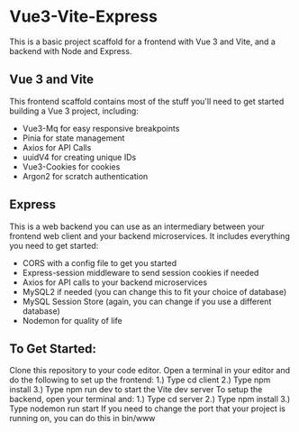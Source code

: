 # Vue3-Vite-Express
This is a basic project scaffold for a frontend with Vue 3 and Vite, and a backend with Node and Express.

## Vue 3 and Vite
This frontend scaffold contains most of the stuff you'll need to get started building a Vue 3 project, including:
  - Vue3-Mq for easy responsive breakpoints
  - Pinia for state management
  - Axios for API Calls
  - uuidV4 for creating unique IDs
  - Vue3-Cookies for cookies
  - Argon2 for scratch authentication
  
## Express
 This is a web backend you can use as an intermediary between your frontend web client and your backend microservices. It includes everything you need to get started:
  - CORS with a config file to get you started
  - Express-session middleware to send session cookies if needed
  - Axios for API calls to your backend microservices
  - MySQL2 if needed (you can change this to fit your choice of database)
  - MySQL Session Store (again, you can change if you use a different database)
  - Nodemon for quality of life

## To Get Started:
Clone this repository to your code editor. Open a terminal in your editor and do the following to set up the frontend:
  1.) Type cd client
  2.) Type npm install
  3.) Type npm run dev to start the Vite dev server
To setup the backend, open your terminal and:
  1.) Type cd server
  2.) Type npm install
  3.) Type nodemon run start
  If you need to change the port that your project is running on, you can do this in bin/www